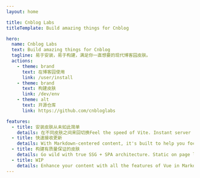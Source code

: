 ```yaml
---
layout: home

title: Cnblog Labs
titleTemplate: Build amazing things for Cnblog

hero:
  name: Cnblog Labs
  text: Build amazing things for Cnblog
  tagline: 易于安装，易于构建，满足你一直想要的现代博客园皮肤。
  actions:
    - theme: brand
      text: 在博客园使用
      link: /user/install
    - theme: brand
      text: 构建皮肤
      link: /dev/env
    - theme: alt
      text: 开源仓库
      link: https://github.com/cnbloglabs

features:
  - title: 安装皮肤从未如此简单
    details: 在不同皮肤之间来回切换Feel the speed of Vite. Instant server start and lightning fast HMR that stays fast regardless of the app size.
  - title: 快速接收更新
    details: With Markdown-centered content, it's built to help you focus on writing and deployed with minimum configuration.
  - title: 构建有质量保证的皮肤
    details: Go wild with true SSG + SPA architecture. Static on page load, but engage users with 100% interactivity from there.
  - title: WIP
    details: Enhance your content with all the features of Vue in Markdown, while being able to customize your site with Vue.
---
```

